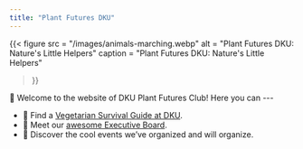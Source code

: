 ```yaml
---
title: "Plant Futures DKU"
---
```


{{<
    figure src = "/images/animals-marching.webp"
    alt = "Plant Futures DKU: Nature's Little Helpers"
    caption = "Plant Futures DKU: Nature's Little Helpers"
>}}

🤗  Welcome to the website of DKU Plant Futures Club!
Here you can ---
- 🥗 Find a [Vegetarian Survival Guide at DKU](/guide/).  
- 🌟 Meet our [awesome Executive Board](/about/).
- 🎉 Discover the cool events we’ve organized and will organize.

